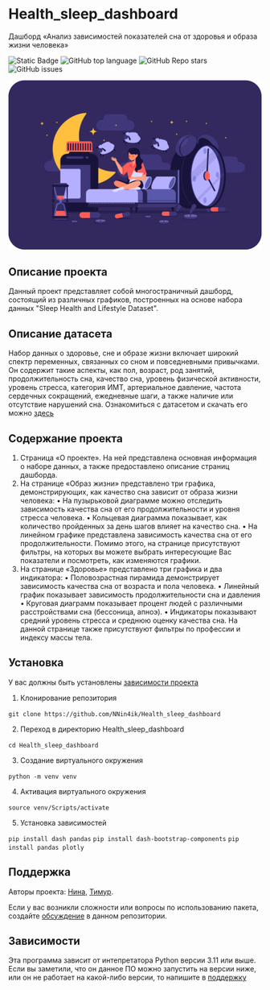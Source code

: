 # Health_sleep_dashboard
Дашборд «Анализ зависимостей показателей сна от здоровья и образа жизни человека» <!-- описание репозитория -->
<!--Блок информации о репозитории в бейджах-->
![Static Badge](https://img.shields.io/badge/NNin4ik-Health_sleep_dashboard-Health_sleep_dashboard)
![GitHub top language](https://img.shields.io/github/languages/top/NNin4ik/Health_sleep_dashboard)
![GitHub Repo stars](https://img.shields.io/github/stars/NNin4ik/Health_sleep_dashboard)
![GitHub issues](https://img.shields.io/github/issues/NNin4ik/Health_sleep_dashboard)

![Logotype](./assets/night2.png)

<!--Описание проекта-->
## Описание проекта
Данный проект представляет собой многостраничный дашборд, состоящий из различных графиков, построенных на основе набора данных "Sleep Health and Lifestyle Dataset".

## Описание датасета 
Набор данных о здоровье, сне и образе жизни включает широкий спектр переменных, связанных со сном и повседневными привычками. Он содержит такие аспекты, как пол, возраст, род занятий, продолжительность сна, качество сна, уровень физической активности, уровень стресса, категория ИМТ, артериальное давление, частота сердечных сокращений, ежедневные шаги, а также наличие или отсутствие нарушений сна.
Ознакомиться с датасетом и скачать его можно [здесь](https://www.kaggle.com/datasets/uom190346a/sleep-health-and-lifestyle-dataset)

## Содержание проекта 
1.	Страница «О проекте». На ней представлена основная информация о наборе данных, а также предоставлено описание страниц дашборда. 
2.	На странице «Образ жизни» представлено три графика, демонстрирующих, как качество сна зависит от образа жизни человека:
      •	На пузырьковой диаграмме можно отследить зависимость качества сна от его продолжительности и уровня стресса человека.
      •	Кольцевая диаграмма показывает, как количество пройденных за день шагов влияет на качество сна.
  	  •	На линейном графике представлена зависимость качества сна от его продолжительности.
    Помимо этого, на странице присутствуют фильтры, на которых вы можете выбрать интересующие Вас показатели и посмотреть, как изменяются графики.  
3.	На странице «Здоровье» представлено три графика и два индикатора: 
      •	Половозрастная пирамида демонстрирует зависимость качества сна от возраста и пола человека. 
      •	Линейный график показывает зависимость продолжительности сна и давления 
      •	Круговая диаграмм показывает процент людей с различными расстройствами сна (бессоница, апноэ).
      •	Индикаторы показывают средний уровень стресса и среднюю оценку качества сна. 
    На данной странице также присутствуют фильтры по профессии и индексу массы тела. 

<!--Установка-->
## Установка
У вас должны быть установлены [зависимости проекта](https://github.com/NNin4ik/Health_sleep_dashboard#зависимости)

1. Клонирование репозитория 

```git clone https://github.com/NNin4ik/Health_sleep_dashboard```

2. Переход в директорию Health_sleep_dashboard

```cd Health_sleep_dashboard```

3. Создание виртуального окружения

```python -m venv venv```

4. Активация виртуального окружения

```source venv/Scripts/activate```

5. Установка зависимостей

```pip install dash pandas```
```pip install dash-bootstrap-components```
```pip install pandas plotly```

<!--Поддержка-->
## Поддержка
Авторы проекта: [Нина](https://github.com/NNin4ik), [Тимур](https://github.com/inte11ectua1). 

Если у вас возникли сложности или вопросы по использованию пакета, создайте 
[обсуждение](https://github.com/NNin4ik/Health_sleep_dashboard/issues/new/choose) в данном репозитории.

<!--зависимости-->
## Зависимости
Эта программа зависит от интепретатора Python версии 3.11 или выше. Если вы заметили, что он данное ПО можно запустить на версии ниже, или он не работает на какой-либо версии, то напишите в [поддержку](https://github.com/NNin4ik/Health_sleep_dashboard#поддержка) 
